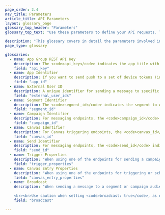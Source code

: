 ```yaml
---
page_order: 2.4
nav_title: Parameters
article_title: API Parameters
layout: glossary_page
glossary_top_header: "Parameters"
glossary_top_text: "Use these parameters to define your API requests. Though the parameters you need are listed under endpoints, this should give you more insight into their nuance and other specifications."

description: "This glossary covers in detail the parameters involved in making API requests." 
page_type: glossary

glossaries:
  - name: App Group REST API Key
    description: The <code>api_key</code> indicates the app title with which the data in this request is associated and authenticates the requester as someone who is allowed to send messages to the app. It must be included with every request as a HTTP Authorization header. It can be found in the <strong>Developer Console</strong> section of the Braze dashboard.
    field: "api_key"
  - name: App Identifier
    description: If you want to send push to a set of device tokens (instead of users), you need to indicate on behalf of which specific app you are messaging. In that case, you will provide the appropriate App Identifier in a Tokens Object. It can be found in the <strong>Developer Console</strong> section of the Braze dashboard.
    field: "app_id"
  - name: External User ID
    description: A unique identifier for sending a message to specific users. This identifier should be the same as the one you set in the Braze SDK. You can only target users for messaging who have already been identified through the SDK or the User API. A maximum of 50 External User IDs are allowed in a request. <br> <br> For campaign trigger endpoints, if you provide this field, the criteria will be layered with the campaign's segments and only users who are in the list of External User IDs and the campaign's segment will receive the message.
    field: "external_user_ids"
  - name: Segment Identifier
    description: The <code>segment_id</code> indicates the segment to which the message should be sent. A Segment Identifier for each of the segments you have created can be found in the <strong>Developer Console</strong> section of the Braze dashboard. <br> <br> For message endpoints, if you provide both a Segment Identifier and a list of External User IDs in a single messaging request, the criteria will be layered and only users who are in both the list of External User IDs and the provided segment will receive the message.
    field: "segment_id"
  - name: Campaign Identifier
    description: For messaging endpoints, the <code>campaign_id</code> indicates the API Campaign under which the analytics for a message should be tracked. A Campaign Identifier for each of the campaigns you have created can be found in the <strong>Developer Console</strong> section of the Braze dashboard. If you provide a Campaign Identifier in the request body, you must provide a <code>message_variation_id</code> in each of the message objects indicating the represented variant of your campaign. <br> <br> For campaign trigger endpoints, the <code>campaign_id</code> indicates the API ID of the campaign to be triggered. This field is required for all trigger endpoint requests.
    field: "campaign_id"
  - name: Canvas Identifier
    description: For Canvas triggering endpoints, the <code>canvas_id</code> indicates the identifier of the Canvas to be triggered or scheduled. This field is required for all trigger endpoint requests.
    field: "canvas_id"
  - name: Send Identifier
    description: For messaging endpoints, the <code>send_id</code> indicates the send under which the analytics for a message should be tracked. The <code>send_id</code> allows you to pull back analytics for a specific instance of a campaign send via the <code>sends/data_series</code> endpoint. API and API trigger campaigns that are sent as a broadcast will automatically generate a send identifier if a send identifier is not provided. <br> <br> If you want to specify your own <code>send_id</code>, you'd have to first create one via the <code>sends/id/create</code> endpoint. The <code>send_id</code> must be all ASCII characters and at most 64 characters long.  You can reuse a send identifier across multiple sends of the same campaign if you want to group analytics of those sends together. <br> <br> Please note that <code>send_id</code> tracking is not available for emails sent via Mailjet. <br> <br> Campaign conversions are attributed to the last tracked <code>send_id</code> that the user received from that campaign, unless the last send the user received was untracked.
    field: "send_id"
  - name: Trigger Properties
    description: "When using one of the endpoints for sending a campaign with API-Triggered Delivery, you may provide a map of keys and values to customize your message. If you make an API request that contains an object in <code>\"trigger_properties\"</code>, the values in that object can then be referenced in your message template under the <code>api_trigger_properties</code> namespace. <br> <br> For example, a request with <code>\"trigger_properties\" : {\"product_name\" : \"shoes\", \"product_price\" : 79.99}</code> could add the word \"shoes\" to the message by adding <code>{{api_trigger_properties.${product_name}}}</code>."
    field: "trigger_properties"
  - name: Canvas Entry Properties
    description: "When using one of the endpoints for triggering or scheduling a Canvas via the API, you may provide a map of keys and values to customize messages sent by the first steps of your Canvas, in the <code>\"canvas_entry_properties\"</code> namespace. <br> <br> For example, a request with <code>\"canvas_entry_properties\" : {\"product_name\" : \"shoes\", \"product_price\" : 79.99}</code> could add the word \"shoes\" to a message by adding <code>{{canvas_entry_properties.${product_name}}}</code>."
    field: "canvas_entry_properties"
  - name: Broadcast
    description: "When sending a message to a segment or campaign audience using an API endpoint, Braze requires you to explicitly define whether or not your message is a \"broadcast\" to a large group of users by including a <code>broadcast</code> boolean in the API call. That is, if you intend to send an API message to the entire segment that a campaign or Canvas targets, you must include <code>broadcast: true</code> in your API call. <br><br>Broadcast is a required field and the default value set by Braze when a campaign or Canvas is made is <code>broadcast: false</code>. You can't have both <code>broadcast: true</code> and a <code>recipients</code> list specified. If the <code>broadcast</code> flag is set to true and an explicit list of recipients is provided, the API endpoint will return an error. Similarly, including <code>broadcast: false</code> and not providing a recipient list will return an error. 
    
    <br><br>Use caution when setting <code>broadcast: true</code>, as unintentionally setting this flag may cause you to send your campaign or Canvas to a larger than expected audience. The <code>broadcast</code> flag is required to protect against accidental sends to large groups of users."
    field: "broadcast"
    
---
```

